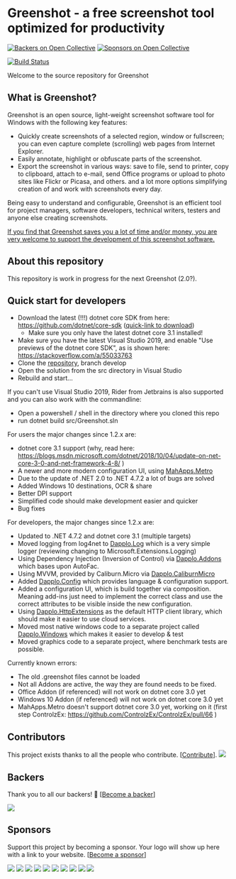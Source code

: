 Greenshot - a free screenshot tool optimized for productivity
=============================================================
[![Backers on Open Collective](https://opencollective.com/greenshot/backers/badge.svg)](#backers)
 [![Sponsors on Open Collective](https://opencollective.com/greenshot/sponsors/badge.svg)](#sponsors) 

[![Build Status](https://dev.azure.com/greenshot/Greenshot/_apis/build/status/greenshot?branchName=develop)](https://dev.azure.com/greenshot/Greenshot/_build/latest?definitionId=1&branchName=develop)

Welcome to the source repository for Greenshot

What is Greenshot?
------------------

Greenshot is an open source, light-weight screenshot software tool for Windows with the following key features:

* Quickly create screenshots of a selected region, window or fullscreen; you can even capture complete (scrolling) web pages from Internet Explorer.
* Easily annotate, highlight or obfuscate parts of the screenshot.
* Export the screenshot in various ways: save to file, send to printer, copy to clipboard, attach to e-mail, send Office programs or upload to photo sites like Flickr or Picasa, and others.
and a lot more options simplifying creation of and work with screenshots every day.

Being easy to understand and configurable, Greenshot is an efficient tool for project managers, software developers, technical writers, testers and anyone else creating screenshots.


[If you find that Greenshot saves you a lot of time and/or money, you are very welcome to support the development of this screenshot software.](http://getgreenshot.org/support/)


About this repository
---------------------
This repository is work in progress for the next Greenshot (2.0?).


Quick start for developers
----------------------------
* Download the latest (!!!) dotnet core SDK from here: https://github.com/dotnet/core-sdk ([quick-link to download](https://dotnetcli.blob.core.windows.net/dotnet/Sdk/master/dotnet-sdk-latest-win-x64.exe))
  * Make sure you only have the latest dotnet core 3.1 installed!
* Make sure you have the latest Visual Studio 2019, and enable "Use previews of the dotnet core SDK", as is shown here: https://stackoverflow.com/a/55033763
* Clone the [repository](https://github.com/greenshot/greenshot/tree/develop), branch develop
* Open the solution from the src directory in Visual Studio
* Rebuild and start...

If you can't use Visual Studio 2019, Rider from Jetbrains is also supported and you can also work with the commandline:
* Open a powershell / shell in the directory where you cloned this repo
* run dotnet build src/Greenshot.sln

For users the major changes since 1.2.x are:
* dotnet core 3.1 support (why, read here: https://blogs.msdn.microsoft.com/dotnet/2018/10/04/update-on-net-core-3-0-and-net-framework-4-8/ )
* A newer and more modern configuration UI, using [MahApps.Metro](https://github.com/MahApps/MahApps.Metro "MahApps.Metro")
* Due to the update of .NET 2.0 to .NET 4.7.2 a lot of bugs are solved
* Added Windows 10 destinations, OCR & share
* Better DPI support
* Simplified code should make development easier and quicker
* Bug fixes


For developers, the major changes since 1.2.x are:
* Updated to .NET 4.7.2 and dotnet core 3.1 (multiple targets)
* Moved logging from log4net to [Dapplo.Log](https://github.com/dapplo/Dapplo.Log) which is a very simple logger (reviewing changing to Microsoft.Extensions.Logging)
* Using Dependency Injection (Inversion of Control) via [Dapplo.Addons](https://github.com/dapplo/Dapplo.Addons) which bases upon AutoFac.
* Using MVVM, provided by Caliburn.Micro via [Dapplo.CaliburnMicro](https://github.com/dapplo/Dapplo.CaliburnMicro)
* Added [Dapplo.Config](https://github.com/dapplo/Dapplo.Config) which provides language & configuration support.
* Added a configuration UI, which is build together via composition. Meaning add-ins just need to implement the correct class and use the correct attributes to be visible inside the new configuration.
* Using [Dapplo.HttpExtensions](https://github.com/dapplo/Dapplo.HttpExtensions) as the default HTTP client library, which should make it easier to use cloud services.
* Moved most native windows code to a separate project called [Dapplo.Windows](https://github.com/dapplo/Dapplo.Windows) which makes it easier to develop & test
* Moved graphics code to a separate project, where benchmark tests are possible.


Currently known errors:
* The old .greenshot files cannot be loaded
* Not all Addons are active, the way they are found needs to be fixed.
* Office Addon (if referenced) will not work on dotnet core 3.0 yet
* Windows 10 Addon (if referenced) will not work on dotnet core 3.0 yet
* MahApps.Metro doesn't support dotnet core 3.0 yet, working on it (first step ControlzEx: https://github.com/ControlzEx/ControlzEx/pull/66 )


## Contributors

This project exists thanks to all the people who contribute. [[Contribute](CONTRIBUTING.md)].
<a href="https://github.com/greenshot/greenshot/graphs/contributors"><img src="https://opencollective.com/greenshot/contributors.svg?width=890&button=false" /></a>


## Backers

Thank you to all our backers! 🙏 [[Become a backer](https://opencollective.com/greenshot#backer)]

<a href="https://opencollective.com/greenshot#backers" target="_blank"><img src="https://opencollective.com/greenshot/backers.svg?width=890"></a>


## Sponsors

Support this project by becoming a sponsor. Your logo will show up here with a link to your website. [[Become a sponsor](https://opencollective.com/greenshot#sponsor)]

<a href="https://opencollective.com/greenshot/sponsor/0/website" target="_blank"><img src="https://opencollective.com/greenshot/sponsor/0/avatar.svg"></a>
<a href="https://opencollective.com/greenshot/sponsor/1/website" target="_blank"><img src="https://opencollective.com/greenshot/sponsor/1/avatar.svg"></a>
<a href="https://opencollective.com/greenshot/sponsor/2/website" target="_blank"><img src="https://opencollective.com/greenshot/sponsor/2/avatar.svg"></a>
<a href="https://opencollective.com/greenshot/sponsor/3/website" target="_blank"><img src="https://opencollective.com/greenshot/sponsor/3/avatar.svg"></a>
<a href="https://opencollective.com/greenshot/sponsor/4/website" target="_blank"><img src="https://opencollective.com/greenshot/sponsor/4/avatar.svg"></a>
<a href="https://opencollective.com/greenshot/sponsor/5/website" target="_blank"><img src="https://opencollective.com/greenshot/sponsor/5/avatar.svg"></a>
<a href="https://opencollective.com/greenshot/sponsor/6/website" target="_blank"><img src="https://opencollective.com/greenshot/sponsor/6/avatar.svg"></a>
<a href="https://opencollective.com/greenshot/sponsor/7/website" target="_blank"><img src="https://opencollective.com/greenshot/sponsor/7/avatar.svg"></a>
<a href="https://opencollective.com/greenshot/sponsor/8/website" target="_blank"><img src="https://opencollective.com/greenshot/sponsor/8/avatar.svg"></a>
<a href="https://opencollective.com/greenshot/sponsor/9/website" target="_blank"><img src="https://opencollective.com/greenshot/sponsor/9/avatar.svg"></a>


